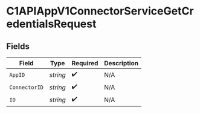# C1APIAppV1ConnectorServiceGetCredentialsRequest


## Fields

| Field              | Type               | Required           | Description        |
| ------------------ | ------------------ | ------------------ | ------------------ |
| `AppID`            | *string*           | :heavy_check_mark: | N/A                |
| `ConnectorID`      | *string*           | :heavy_check_mark: | N/A                |
| `ID`               | *string*           | :heavy_check_mark: | N/A                |